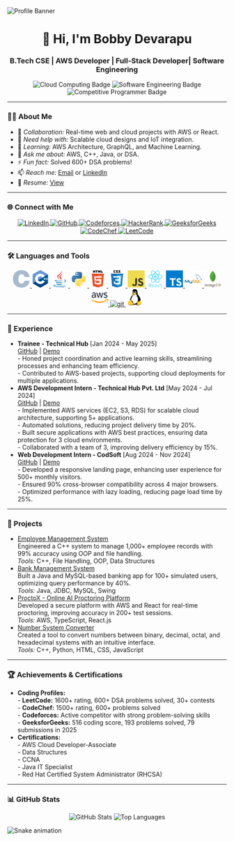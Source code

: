 <!DOCTYPE html>
<html lang="en">
<head>
  <meta charset="UTF-8">
  <meta name="viewport" content="width=device-width, initial-scale=1.0">
  <link href="https://fonts.googleapis.com/css2?family=Poppins:wght@300;400;600&display=swap" rel="stylesheet">
</head>
<body>
  <img src="https://via.placeholder.com/900x200?text=Profile+Banner" alt="Profile Banner" class="profile-banner">
  <h1 align="center">👋 Hi, I'm Bobby Devarapu</h1>
  <h3 align="center">B.Tech CSE | AWS Developer | Full-Stack Developer| Software Engineering </h3>

  <div class="badges" align="center">
    <img src="https://img.shields.io/badge/Cloud%20Computing-AWS%20%26%20Full--Stack-blue?style=for-the-badge" alt="Cloud Computing Badge">
    <img src="https://img.shields.io/badge/Software%20Engineering-C%2B%2B%20%26%20Java-brightgreen?style=for-the-badge" alt="Software Engineering Badge">
    <img src="https://img.shields.io/badge/Competitive%20Programmer-LeetCode%201600%2B-orange?style=for-the-badge" alt="Competitive Programmer Badge">
  </div>

  <hr>

 <div class="about">
  <h3 class="section-title">👨‍💻 About Me</h3>
  <ul>
    <li>👯 <em>Collaboration:</em> Real-time web and cloud projects with AWS or React.</li>
    <li>🤝 <em>Need help with:</em> Scalable cloud designs and IoT integration.</li>
    <li>🌱 <em>Learning:</em> AWS Architecture, GraphQL, and Machine Learning.</li>
    <li>💬 <em>Ask me about:</em> AWS, C++, Java, or DSA.</li>
    <li>⚡ <em>Fun fact:</em> Solved 600+ DSA problems!</li>
    <li>📫 <em>Reach me:</em> <a href="mailto:bobbyd967@gmail.com">Email</a> or <a href="https://www.linkedin.com/in/bobby-devarapu-43874a2ab/">LinkedIn</a></li>
    <li>📄 <em>Resume:</em> <a href="https://drive.google.com/file/d/your-resume-link/view">View</a></li>
  </ul>
</div>

  <hr>

  <div class="connect">
    <h3 class="section-title">🌐 Connect with Me</h3>
    <div align="center">
      <a href="https://www.linkedin.com/in/bobby-devarapu-43874a2ab/" target="_blank">
        <img align="center" src="https://raw.githubusercontent.com/rahuldkjain/github-profile-readme-generator/master/src/images/icons/Social/linked-in-alt.svg" alt="LinkedIn" height="32" width="42" />
      </a>
      <a href="https://github.com/bobbydevarapu" target="_blank">
        <img align="center" src="https://raw.githubusercontent.com/rahuldkjain/github-profile-readme-generator/master/src/images/icons/Social/github.svg" alt="GitHub" height="32" width="42" />
      </a>
      <a href="https://codeforces.com/profile/Bobby_01" target="_blank">
        <img align="center" src="https://raw.githubusercontent.com/rahuldkjain/github-profile-readme-generator/master/src/images/icons/Social/codeforces.svg" alt="Codeforces" height="32" width="42" />
      </a>
      <a href="https://www.hackerrank.com/profile/bobbyd9676" target="_blank">
        <img align="center" src="https://raw.githubusercontent.com/rahuldkjain/github-profile-readme-generator/master/src/images/icons/Social/hackerrank.svg" alt="HackerRank" height="32" width="42" />
      </a>
      <a href="https://www.geeksforgeeks.org/user/bobbydz1hq/" target="_blank">
        <img align="center" src="https://raw.githubusercontent.com/rahuldkjain/github-profile-readme-generator/master/src/images/icons/Social/geeks-for-geeks.svg" alt="GeeksforGeeks" height="32" width="42" />
      </a>
      <a href="https://www.codechef.com/users/bbydevarapu" target="_blank">
        <img align="center" src="https://cdn.jsdelivr.net/npm/simple-icons@3.1.0/icons/codechef.svg" alt="CodeChef" height="32" width="42" />
      </a>
      <a href="https://leetcode.com/u/bobbydevarapu" target="_blank">
        <img align="center" src="https://raw.githubusercontent.com/rahuldkjain/github-profile-readme-generator/master/src/images/icons/Social/leet-code.svg" alt="LeetCode" height="32" width="42" />
      </a>
    </div>
  </div>

  <hr>

  <div class="tools">
    <h3 class="section-title">🛠 Languages and Tools</h3>
    <div align="center">
      <a href="https://www.cprogramming.com/" target="_blank" rel="noreferrer">
        <img src="https://raw.githubusercontent.com/devicons/devicon/master/icons/c/c-original.svg" alt="c" width="40" height="40" />
      </a>
      <a href="https://www.w3schools.com/cpp/" target="_blank" rel="noreferrer">
        <img src="https://raw.githubusercontent.com/devicons/devicon/master/icons/cplusplus/cplusplus-original.svg" alt="cplusplus" width="40" height="40" />
      </a>
      <a href="https://www.java.com" target="_blank" rel="noreferrer">
        <img src="https://raw.githubusercontent.com/devicons/devicon/master/icons/java/java-original.svg" alt="java" width="40" height="40" />
      </a>
      <a href="https://www.python.org" target="_blank" rel="noreferrer">
        <img src="https://raw.githubusercontent.com/devicons/devicon/master/icons/python/python-original.svg" alt="python" width="40" height="40" />
      </a>
      <a href="https://www.w3.org/html/" target="_blank" rel="noreferrer">
        <img src="https://raw.githubusercontent.com/devicons/devicon/master/icons/html5/html5-original-wordmark.svg" alt="html5" width="40" height="40" />
      </a>
      <a href="https://www.w3schools.com/css/" target="_blank" rel="noreferrer">
        <img src="https://raw.githubusercontent.com/devicons/devicon/master/icons/css3/css3-original-wordmark.svg" alt="css3" width="40" height="40" />
      </a>
      <a href="https://developer.mozilla.org/en-US/docs/Web/JavaScript" target="_blank" rel="noreferrer">
        <img src="https://raw.githubusercontent.com/devicons/devicon/master/icons/javascript/javascript-original.svg" alt="javascript" width="40" height="40" />
      </a>
      <a href="https://reactjs.org/" target="_blank" rel="noreferrer">
        <img src="https://raw.githubusercontent.com/devicons/devicon/master/icons/react/react-original-wordmark.svg" alt="react" width="40" height="40" />
      </a>
      <a href="https://www.typescriptlang.org/" target="_blank" rel="noreferrer">
        <img src="https://raw.githubusercontent.com/devicons/devicon/master/icons/typescript/typescript-original.svg" alt="typescript" width="40" height="40" />
      </a>
      <a href="https://www.mysql.com/" target="_blank" rel="noreferrer">
        <img src="https://raw.githubusercontent.com/devicons/devicon/master/icons/mysql/mysql-original-wordmark.svg" alt="mysql" width="40" height="40" />
      </a>
      <a href="https://www.mongodb.com/" target="_blank" rel="noreferrer">
        <img src="https://raw.githubusercontent.com/devicons/devicon/master/icons/mongodb/mongodb-original-wordmark.svg" alt="mongodb" width="40" height="40" />
      </a>
      <a href="https://aws.amazon.com" target="_blank" rel="noreferrer">
        <img src="https://raw.githubusercontent.com/devicons/devicon/master/icons/amazonwebservices/amazonwebservices-original-wordmark.svg" alt="aws" width="40" height="40" />
      </a>
      <a href="https://git-scm.com/" target="_blank" rel="noreferrer">
        <img src="https://www.vectorlogo.zone/logos/git-scm/git-scm-icon.svg" alt="git" width="40" height="40" />
      </a>
      <a href="https://www.linux.org/" target="_blank" rel="noreferrer">
        <img src="https://raw.githubusercontent.com/devicons/devicon/master/icons/linux/linux-original.svg" alt="linux" width="40" height="40" />
      </a>
    </div>
  </div>

  <hr>

  <div class="experience">
    <h3 class="section-title">🚀 Experience</h3>
    <ul>
      <li>
        <strong>Trainee - Technical Hub</strong> [Jan 2024 - May 2025]<br>
        <a href="https://github.com/bobbydevarapu/Technical-Hub-Projects">GitHub</a> | <a href="https://your-demo-link">Demo</a><br>
        - Honed project coordination and active learning skills, streamlining processes and enhancing team efficiency.<br>
        - Contributed to AWS-based projects, supporting cloud deployments for multiple applications.
      </li>
      <li>
        <strong>AWS Development Intern - Technical Hub Pvt. Ltd</strong> [May 2024 - Jul 2024]<br>
        <a href="https://github.com/bobbydevarapu/AWS-Projects">GitHub</a> | <a href="https://your-demo-link">Demo</a><br>
        - Implemented AWS services (EC2, S3, RDS) for scalable cloud architecture, supporting 5+ applications.<br>
        - Automated solutions, reducing project delivery time by 20%.<br>
        - Built secure applications with AWS best practices, ensuring data protection for 3 cloud environments.<br>
        - Collaborated with a team of 3, improving delivery efficiency by 15%.
      </li>
      <li>
        <strong>Web Development Intern - CodSoft</strong> [Aug 2024 - Nov 2024]<br>
        <a href="https://github.com/bobbydevarapu/Web-Projects">GitHub</a> | <a href="https://your-demo-link">Demo</a><br>
        - Developed a responsive landing page, enhancing user experience for 500+ monthly visitors.<br>
        - Ensured 90% cross-browser compatibility across 4 major browsers.<br>
        - Optimized performance with lazy loading, reducing page load time by 25%.
      </li>
    </ul>
  </div>

  <hr>

  <div class="projects">
    <h3 class="section-title">🚀 Projects</h3>
    <ul>
      <li>
        <a href="https://github.com/bobbydevarapu/Employee-Management-System">Employee Management System</a><br>
        Engineered a C++ system to manage 1,000+ employee records with 99% accuracy using OOP and file handling.<br>
        <em>Tools:</em> C++, File Handling, OOP, Data Structures
      </li>
      <li>
        <a href="https://github.com/bobbydevarapu/Bank-Management-System">Bank Management System</a><br>
        Built a Java and MySQL-based banking app for 100+ simulated users, optimizing query performance by 40%.<br>
        <em>Tools:</em> Java, JDBC, MySQL, Swing
      </li>
      <li>
        <a href="https://github.com/bobbydevarapu/ProctoX">ProctoX - Online AI Proctoring Platform</a><br>
        Developed a secure platform with AWS and React for real-time proctoring, improving accuracy in 200+ test sessions.<br>
        <em>Tools:</em> AWS, TypeScript, React.js
      </li>
      <li>
        <a href="https://github.com/bobbydevarapu/Number-System-Converter">Number System Converter</a><br>
        Created a tool to convert numbers between binary, decimal, octal, and hexadecimal systems with an intuitive interface.<br>
        <em>Tools:</em> C++, Python, HTML, CSS, JavaScript
      </li>
    </ul>
  </div>

  <hr>

  <div class="achievements">
    <h3 class="section-title">🏆 Achievements & Certifications</h3>
    <ul>
      <li><strong>Coding Profiles:</strong><br>
        - <strong>LeetCode:</strong> 1600+ rating, 600+ DSA problems solved, 30+ contests<br>
        - <strong>CodeChef:</strong> 1500+ rating, 600+ problems solved<br>
        - <strong>Codeforces:</strong> Active competitor with strong problem-solving skills<br>
        - <strong>GeeksforGeeks:</strong> 516 coding score, 193 problems solved, 79 submissions in 2025
      </li>
      <li><strong>Certifications:</strong><br>
        - AWS Cloud Developer-Associate<br>
        - Data Structures<br>
        - CCNA<br>
        - Java IT Specialist<br>
        - Red Hat Certified System Administrator (RHCSA)
      </li>
    </ul>
  </div>

  <hr>

  <div class="stats">
    <h3 class="section-title">📊 GitHub Stats</h3>
    <div align="center">
      <img src="https://github-readme-stats.vercel.app/api?username=bobbydevarapu&show_icons=true&theme=dracula&hide_border=true" alt="GitHub Stats" />
      <img src="https://github-readme-stats.vercel.app/api/top-langs/?username=bobbydevarapu&layout=compact&theme=dracula&hide_border=true" alt="Top Languages" />
    </div>
  </div>

  ![Snake animation](https://github.com/bobbydevarapu/bobbydevarapu/blob/output/dist/github-snake-dark.svg)
</body>
</html>


